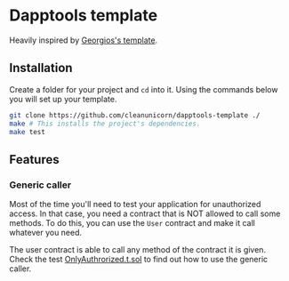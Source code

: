 # Dapptools template

Heavily inspired by [Georgios's template](https://github.com/gakonst/dapptools-template).

## Installation

Create a folder for your project and `cd` into it. Using the commands below you will set up your template.

```sh
git clone https://github.com/cleanunicorn/dapptools-template ./
make # This installs the project's dependencies.
make test
```

## Features

### Generic caller

Most of the time you'll need to test your application for unauthorized access. In that case, you need a contract that is NOT allowed to call some methods. To do this, you can use the `User` contract and make it call whatever you need.

The user contract is able to call any method of the contract it is given. Check the test [OnlyAuthrorized.t.sol](./src/OnlyAuthrorized.t.sol) to find out how to use the generic caller.

